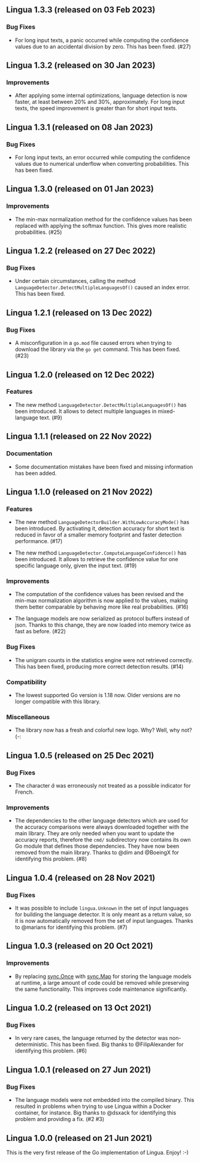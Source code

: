 ## Lingua 1.3.3 (released on 03 Feb 2023)

### Bug Fixes

- For long input texts, a panic occurred while computing the confidence
  values due to an accidental division by zero. This has been fixed. (#27)

## Lingua 1.3.2 (released on 30 Jan 2023)

### Improvements

- After applying some internal optimizations, language detection is now
  faster, at least between 20% and 30%, approximately. For long input texts,
  the speed improvement is greater than for short input texts.

## Lingua 1.3.1 (released on 08 Jan 2023)

### Bug Fixes

- For long input texts, an error occurred while computing the confidence 
  values due to numerical underflow when converting probabilities. 
  This has been fixed.

## Lingua 1.3.0 (released on 01 Jan 2023)

### Improvements

- The min-max normalization method for the confidence values has been
  replaced with applying the softmax function. This gives more realistic
  probabilities. (#25)

## Lingua 1.2.2 (released on 27 Dec 2022)

### Bug Fixes

- Under certain circumstances, calling the method
  `LanguageDetector.DetectMultipleLanguagesOf()` caused an index error.
  This has been fixed.

## Lingua 1.2.1 (released on 13 Dec 2022)

### Bug Fixes

- A misconfiguration in a `go.mod` file caused errors when trying to download
  the library via the `go get` command. This has been fixed. (#23)

## Lingua 1.2.0 (released on 12 Dec 2022)

### Features

- The new method `LanguageDetector.DetectMultipleLanguagesOf()` has been
  introduced. It allows to detect multiple languages in mixed-language text. (#9)

## Lingua 1.1.1 (released on 22 Nov 2022)

### Documentation

- Some documentation mistakes have been fixed and missing information has been added.

## Lingua 1.1.0 (released on 21 Nov 2022)

### Features

- The new method `LanguageDetectorBuilder.WithLowAccuracyMode()` has been
  introduced. By activating it, detection accuracy for short text is reduced 
  in favor of a smaller memory footprint and faster detection performance. (#17)

- The new method `LanguageDetector.ComputeLanguageConfidence()` has been
  introduced. It allows to retrieve the confidence value for one specific
  language only, given the input text. (#19)

### Improvements

- The computation of the confidence values has been revised and the min-max
  normalization algorithm is now applied to the values, making them better
  comparable by behaving more like real probabilities. (#16)

- The language models are now serialized as protocol buffers instead of json.
  Thanks to this change, they are now loaded into memory twice as fast as before. (#22)

### Bug Fixes

- The unigram counts in the statistics engine were not retrieved correctly.
  This has been fixed, producing more correct detection results. (#14)

### Compatibility

- The lowest supported Go version is 1.18 now. Older versions are no longer
  compatible with this library.

### Miscellaneous

- The library now has a fresh and colorful new logo. Why? Well, why not? (-:

## Lingua 1.0.5 (released on 25 Dec 2021)

### Bug Fixes

- The character *â* was erroneously not treated as a possible indicator
  for French.

### Improvements

- The dependencies to the other language detectors which are used for
  the accuracy comparisons were always downloaded together with the main
  library. They are only needed when you want to update the accuracy reports,
  therefore the `cmd/` subdirectory now contains its own Go module that defines
  those dependencies. They have now been removed from the main library.
  Thanks to @dim and @BoeingX for identifying this problem. (#8)

## Lingua 1.0.4 (released on 28 Nov 2021)

### Bug Fixes

- It was possible to include `lingua.Unknown` in the set of input languages
  for building the language detector. It is only meant as a return value,
  so it is now automatically removed from the set of input languages.
  Thanks to @marians for identifying this problem. (#7)

## Lingua 1.0.3 (released on 20 Oct 2021)

### Improvements

- By replacing [sync.Once](https://pkg.go.dev/sync#Once) with 
  [sync.Map](https://pkg.go.dev/sync#Map) for storing the language models
  at runtime, a large amount of code could be removed while preserving 
  the same functionality. This improves code maintenance significantly.

## Lingua 1.0.2 (released on 13 Oct 2021)

### Bug Fixes

- In very rare cases, the language returned by the detector was non-deterministic.
  This has been fixed. Big thanks to @FilipAlexander for identifying this problem. (#6)

## Lingua 1.0.1 (released on 27 Jun 2021)

### Bug Fixes

- The language models were not embedded into the compiled binary. 
  This resulted in problems when trying to use Lingua within a Docker container, 
  for instance. Big thanks to @dsxack for identifying this problem and providing a fix. (#2 #3)

## Lingua 1.0.0 (released on 21 Jun 2021)

This is the very first release of the Go implementation of Lingua. Enjoy! :-)
